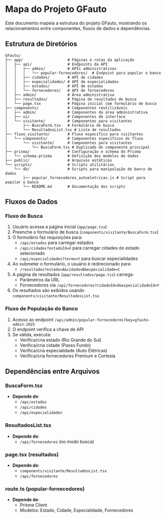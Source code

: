 # Mapa do Projeto GFauto

Este documento mapeia a estrutura do projeto GFauto, mostrando os relacionamentos entre componentes, fluxos de dados e dependências.

## Estrutura de Diretórios

```
GFauto/
├── app/                    # Páginas e rotas da aplicação
│   ├── api/                # Endpoints da API
│   │   ├── admin/          # APIs administrativas
│   │   │   └── popular-fornecedores/  # Endpoint para popular o banco
│   │   ├── cidades/        # API de cidades
│   │   ├── especialidades/ # API de especialidades
│   │   ├── estados/        # API de estados
│   │   └── fornecedores/   # API de fornecedores
│   ├── admin/              # Área administrativa
│   ├── resultados/         # Página de resultados de busca
│   └── page.tsx            # Página inicial com formulário de busca
├── components/             # Componentes reutilizáveis
│   ├── admin/              # Componentes da área administrativa
│   ├── ui/                 # Componentes de interface
│   └── visitante/          # Componentes para visitantes
│       ├── BuscaForm.tsx   # Formulário de busca
│       └── ResultadosList.tsx # Lista de resultados
├── fluxo_visitante/        # Fluxo específico para visitantes
│   └── components/         # Componentes específicos do fluxo
│       └── visitante/      # Componentes para visitantes
│           └── BuscaForm.tsx # Duplicado do componente principal
├── prisma/                 # Configuração e schema do Prisma
│   └── schema.prisma       # Definição dos modelos de dados
├── public/                 # Arquivos estáticos
└── scripts/                # Scripts utilitários
    └── db/                 # Scripts para manipulação do banco de dados
        ├── popular_fornecedores_autoeletricas.js # Script para popular o banco
        └── README.md       # Documentação dos scripts
```

## Fluxos de Dados

### Fluxo de Busca

1. Usuário acessa a página inicial (`app/page.tsx`)
2. Preenche o formulário de busca (`components/visitante/BuscaForm.tsx`)
3. O formulário faz requisições para:
   - `/api/estados` para carregar estados
   - `/api/cidades?estadoId=X` para carregar cidades do estado selecionado
   - `/api/especialidades?termo=Y` para buscar especialidades
4. Ao submeter o formulário, o usuário é redirecionado para:
   - `/resultados?estado=A&cidade=B&especialidade=C`
5. A página de resultados (`app/resultados/page.tsx`) carrega:
   - Parâmetros da URL
   - Fornecedores via `/api/fornecedores?cidadeId=X&especialidadeId=Y`
6. Os resultados são exibidos usando `components/visitante/ResultadosList.tsx`

### Fluxo de População do Banco

1. Acesso ao endpoint `/api/admin/popular-fornecedores?key=gfauto-admin-2025`
2. O endpoint verifica a chave de API
3. Se válida, executa:
   - Verifica/cria estado (Rio Grande do Sul)
   - Verifica/cria cidade (Passo Fundo)
   - Verifica/cria especialidade (Auto Elétricas)
   - Verifica/cria fornecedores Premium e Cortesia

## Dependências entre Arquivos

### BuscaForm.tsx

- **Depende de**:
  - `/api/estados`
  - `/api/cidades`
  - `/api/especialidades`

### ResultadosList.tsx

- **Depende de**:
  - `/api/fornecedores` (no modo busca)

### page.tsx (resultados)

- **Depende de**:
  - `components/visitante/ResultadosList.tsx`
  - `/api/fornecedores`

### route.ts (popular-fornecedores)

- **Depende de**:
  - Prisma Client
  - Modelos: Estado, Cidade, Especialidade, Fornecedores
